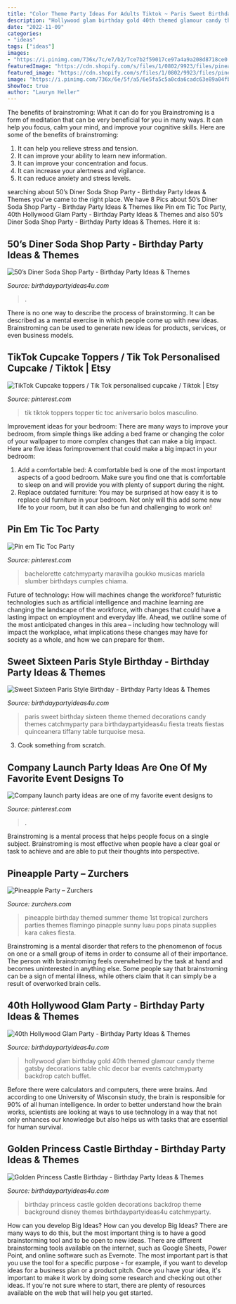 ```yaml
---
title: "Color Theme Party Ideas For Adults Tiktok ~ Paris Sweet Birthday Sixteen Theme Themed Decorations Candy Themes Catchmyparty Para Birthdaypartyideas4u Fiesta Treats Fiestas Quinceanera Tiffany Table Turquoise Mesa"
description: "Hollywood glam birthday gold 40th themed glamour candy theme gatsby decorations table chic decor bar events catchmyparty backdrop catch buffet"
date: "2022-11-09"
categories:
- "ideas"
tags: ["ideas"]
images:
- "https://i.pinimg.com/736x/7c/e7/b2/7ce7b2f59017ce97a4a9a208d8718ce0.jpg"
featuredImage: "https://cdn.shopify.com/s/files/1/0802/9923/files/pineappleparty.jpg?15253294140598238244"
featured_image: "https://cdn.shopify.com/s/files/1/0802/9923/files/pineappleparty.jpg?15253294140598238244"
image: "https://i.pinimg.com/736x/6e/5f/a5/6e5fa5c5a0cda6cadc63e89a04fb6d26.jpg"
ShowToc: true
author: "Lauryn Heller"
---
```



The benefits of brainstroming: What it can do for you
Brainstroming is a form of meditation that can be very beneficial for you in many ways. It can help you focus, calm your mind, and improve your cognitive skills. Here are some of the benefits of brainstroming: 
1. It can help you relieve stress and tension.
2. It can improve your ability to learn new information.
3. It can improve your concentration and focus. 
4. It can increase your alertness and vigilance. 
5. It can reduce anxiety and stress levels.

	

		
searching about 50’s Diner Soda Shop Party - Birthday Party Ideas &amp; Themes you've came to the right place. We have 8 Pics about 50’s Diner Soda Shop Party - Birthday Party Ideas &amp; Themes like Pin em Tic Toc Party, 40th Hollywood Glam Party - Birthday Party Ideas &amp; Themes and also 50’s Diner Soda Shop Party - Birthday Party Ideas &amp; Themes. Here it is:
		
    
## 50’s Diner Soda Shop Party - Birthday Party Ideas &amp; Themes

<img loading=lazy src="http://www.birthdaypartyideas4u.com/wp-content/uploads/2016/01/50’s-Diner-Soda-Shop-Party-drink-filled-with-flowers-550x830.jpg" onerror="this.onerror=null;this.src='https://tse3.mm.bing.net/th?id=OIP.alUxUu9DBrnFthZEUVWPTwHaLL&amp;pid=15.1';" alt="50’s Diner Soda Shop Party - Birthday Party Ideas &amp; Themes">

_Source: birthdaypartyideas4u.com_

>. 

	

There is no one way to describe the process of brainstorming. It can be described as a mental exercise in which people come up with new ideas. Brainstroming can be used to generate new ideas for products, services, or even business models.

    
## TikTok Cupcake Toppers / Tik Tok Personalised Cupcake / Tiktok | Etsy

<img loading=lazy src="https://i.pinimg.com/736x/7c/e7/b2/7ce7b2f59017ce97a4a9a208d8718ce0.jpg" onerror="this.onerror=null;this.src='https://tse4.mm.bing.net/th?id=OIP.7f8DyraX2nie8rbc2VdjowHaJ3&amp;pid=15.1';" alt="TikTok Cupcake toppers / Tik Tok personalised cupcake / Tiktok | Etsy">

_Source: pinterest.com_

>tik tiktok toppers topper tic toc aniversario bolos masculino. 

	

Improvement ideas for your bedroom:
There are many ways to improve your bedroom, from simple things like adding a bed frame or changing the color of your wallpaper to more complex changes that can make a big impact. Here are five ideas forimprovement that could make a big impact in your bedroom: 
1) Add a comfortable bed: A comfortable bed is one of the most important aspects of a good bedroom. Make sure you find one that is comfortable to sleep on and will provide you with plenty of support during the night. 
2) Replace outdated furniture: You may be surprised at how easy it is to replace old furniture in your bedroom. Not only will this add some new life to your room, but it can also be fun and challenging to work on!

    
## Pin Em Tic Toc Party

<img loading=lazy src="https://i.pinimg.com/736x/6e/5f/a5/6e5fa5c5a0cda6cadc63e89a04fb6d26.jpg" onerror="this.onerror=null;this.src='https://tse2.mm.bing.net/th?id=OIP.yMjbhwfzwQ_NfzRnVVB6BwHaJ3&amp;pid=15.1';" alt="Pin em Tic Toc Party">

_Source: pinterest.com_

>bachelorette catchmyparty maravilha goukko musicas mariela slumber birthdays cumples chiama. 

	

Future of technology: How will machines change the workforce?
futuristic technologies such as artificial intelligence and machine learning are changing the landscape of the workforce, with changes that could have a lasting impact on employment and everyday life. Ahead, we outline some of the most anticipated changes in this area – including how technology will impact the workplace, what implications these changes may have for society as a whole, and how we can prepare for them.

    
## Sweet Sixteen Paris Style Birthday - Birthday Party Ideas &amp; Themes

<img loading=lazy src="http://www.birthdaypartyideas4u.com/wp-content/uploads/2016/07/Sweet-Sixteen-Paris-Style-Birthday-Treats-600x600.jpg" onerror="this.onerror=null;this.src='https://tse2.mm.bing.net/th?id=OIP.J9FwPqyBhDWgW02orJn92QHaHa&amp;pid=15.1';" alt="Sweet Sixteen Paris Style Birthday - Birthday Party Ideas &amp; Themes">

_Source: birthdaypartyideas4u.com_

>paris sweet birthday sixteen theme themed decorations candy themes catchmyparty para birthdaypartyideas4u fiesta treats fiestas quinceanera tiffany table turquoise mesa. 

	

3. Cook something from scratch.

    
## Company Launch Party Ideas Are One Of My Favorite Event Designs To

<img loading=lazy src="https://i.pinimg.com/736x/bf/40/55/bf4055f5b52a03708608704883a4b02d.jpg" onerror="this.onerror=null;this.src='https://tse1.mm.bing.net/th?id=OIP.hQtZLi0iC0WtoJH003PnYQHaLG&amp;pid=15.1';" alt="Company launch party ideas are one of my favorite event designs to">

_Source: pinterest.com_

>. 

	

Brainstroming is a mental process that helps people focus on a single subject. Brainstroming is most effective when people have a clear goal or task to achieve and are able to put their thoughts into perspective.

    
## Pineapple Party – Zurchers

<img loading=lazy src="https://cdn.shopify.com/s/files/1/0802/9923/files/pineappleparty.jpg?15253294140598238244" onerror="this.onerror=null;this.src='https://tse1.mm.bing.net/th?id=OIP.QjAcjvCzmC072PdEa9CNgAHaJM&amp;pid=15.1';" alt="Pineapple Party – Zurchers">

_Source: zurchers.com_

>pineapple birthday themed summer theme 1st tropical zurchers parties themes flamingo pinapple sunny luau pops pinata supplies kara cakes fiesta. 

	

Brainstroming is a mental disorder that refers to the phenomenon of focus on one or a small group of items in order to consume all of their importance. The person with brainstroming feels overwhelmed by the task at hand and becomes uninterested in anything else. Some people say that brainstroming can be a sign of mental illness, while others claim that it can simply be a result of overworked brain cells.

    
## 40th Hollywood Glam Party - Birthday Party Ideas &amp; Themes

<img loading=lazy src="http://www.birthdaypartyideas4u.com/wp-content/uploads/2015/06/40th-Hollywood-Glam-Party-Ideas-and-backdrop.jpg" onerror="this.onerror=null;this.src='https://tse3.mm.bing.net/th?id=OIP.oomIuKkwwuEZRlNOAZOdoQHaLV&amp;pid=15.1';" alt="40th Hollywood Glam Party - Birthday Party Ideas &amp; Themes">

_Source: birthdaypartyideas4u.com_

>hollywood glam birthday gold 40th themed glamour candy theme gatsby decorations table chic decor bar events catchmyparty backdrop catch buffet. 

	

Before there were calculators and computers, there were brains. And according to one University of Wisconsin study, the brain is responsible for 90% of all human intelligence. In order to better understand how the brain works, scientists are looking at ways to use technology in a way that not only enhances our knowledge but also helps us with tasks that are essential for human survival.

    
## Golden Princess Castle Birthday - Birthday Party Ideas &amp; Themes

<img loading=lazy src="http://birthdaypartyideas4u.com/wp-content/uploads/2019/06/Golden-Princess-Castle-Birthday-Backdrop.jpg" onerror="this.onerror=null;this.src='https://tse1.mm.bing.net/th?id=OIP.Yc7vaiHQUN2ClZqto5c_wwHaEv&amp;pid=15.1';" alt="Golden Princess Castle Birthday - Birthday Party Ideas &amp; Themes">

_Source: birthdaypartyideas4u.com_

>birthday princess castle golden decorations backdrop theme background disney themes birthdaypartyideas4u catchmyparty. 

	

How can you develop Big Ideas?
How can you develop Big Ideas? There are many ways to do this, but the most important thing is to have a good brainstorming tool and to be open to new ideas. There are different brainstorming tools available on the internet, such as Google Sheets, Power Point, and online software such as Evernote. The most important part is that you use the tool for a specific purpose - for example, if you want to develop ideas for a business plan or a product pitch. Once you have your idea, it's important to make it work by doing some research and checking out other ideas. If you're not sure where to start, there are plenty of resources available on the web that will help you get started.

